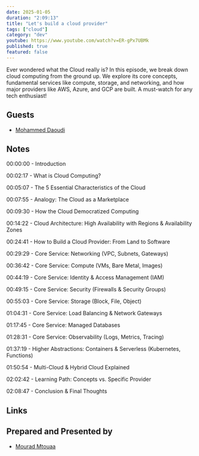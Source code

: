 ```yaml
---
date: 2025-01-05
duration: "2:09:13"
title: "Let's build a cloud provider"
tags: ["cloud"]
category: "dev"
youtube: https://www.youtube.com/watch?v=ER-gPx7UBMk
published: true
featured: false
---
```


Ever wondered what the Cloud really is? In this episode, we break down cloud computing from the ground up. We explore its core concepts, fundamental services like compute, storage, and networking, and how major providers like AWS, Azure, and GCP are built. A must-watch for any tech enthusiast!

## Guests

- [Mohammed Daoudi](https://twitter.com/MIduoad)

## Notes

00:00:00 - Introduction

00:02:17 - What is Cloud Computing?

00:05:07 - The 5 Essential Characteristics of the Cloud

00:07:55 - Analogy: The Cloud as a Marketplace

00:09:30 - How the Cloud Democratized Computing

00:14:22 - Cloud Architecture: High Availability with Regions & Availability Zones

00:24:41 - How to Build a Cloud Provider: From Land to Software

00:29:29 - Core Service: Networking (VPC, Subnets, Gateways)

00:36:42 - Core Service: Compute (VMs, Bare Metal, Images)

00:44:19 - Core Service: Identity & Access Management (IAM)

00:49:15 - Core Service: Security (Firewalls & Security Groups)

00:55:03 - Core Service: Storage (Block, File, Object)

01:04:31 - Core Service: Load Balancing & Network Gateways

01:17:45 - Core Service: Managed Databases

01:28:31 - Core Service: Observability (Logs, Metrics, Tracing)

01:37:19 - Higher Abstractions: Containers & Serverless (Kubernetes, Functions)

01:50:54 - Multi-Cloud & Hybrid Cloud Explained

02:02:42 - Learning Path: Concepts vs. Specific Provider

02:08:47 - Conclusion & Final Thoughts

## Links



## Prepared and Presented by

- [Mourad Mtouaa](https://twitter.com/mouradxmt)
